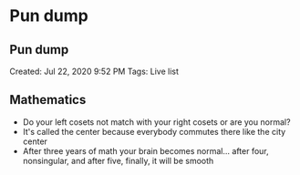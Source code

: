 # Pun dump

## Pun dump

Created: Jul 22, 2020 9:52 PM Tags: Live list

## Mathematics

* Do your left cosets not match with your right cosets or are you normal?
* It's called the center because everybody commutes there like the city center
* After three years of math your brain becomes normal... after four, nonsingular, and after five, finally, it will be smooth

